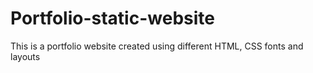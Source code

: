 # Portfolio-static-website
This is a portfolio website created using different HTML, CSS fonts and layouts
